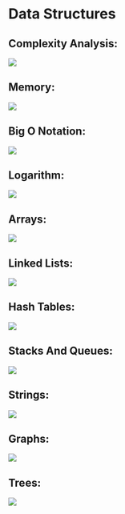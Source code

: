 # Data Structures

## Complexity Analysis:
![](/Images/DS01.png)
## Memory:
![](/Images/DS02.png)
## Big O Notation:
![](/Images/DS03.png)
## Logarithm:
![](/Images/DS04.png)
## Arrays:
![](/Images/DS05.png)
## Linked Lists:
![](/Images/DS06.png)
## Hash Tables:
![](/Images/DS07.png)
## Stacks And Queues:
![](/Images/DS08.png)
## Strings:
![](/Images/DS09.png)
## Graphs:
![](/Images/DS10.png)
## Trees:
![](/Images/DS11.png)
